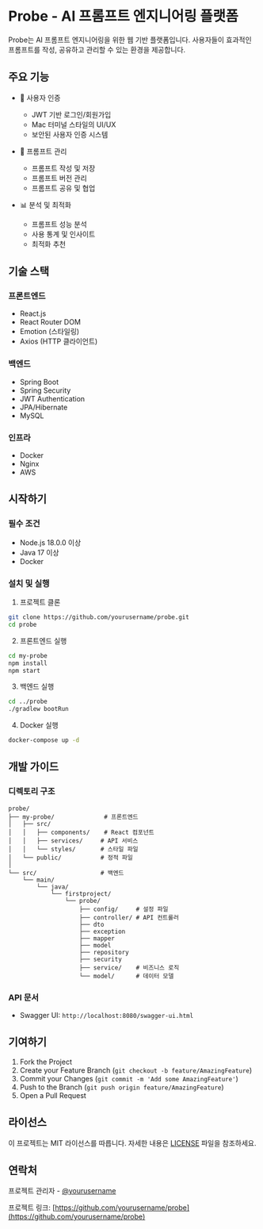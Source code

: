 # Probe - AI 프롬프트 엔지니어링 플랫폼

Probe는 AI 프롬프트 엔지니어링을 위한 웹 기반 플랫폼입니다. 사용자들이 효과적인 프롬프트를 작성, 공유하고 관리할 수 있는 환경을 제공합니다.

## 주요 기능

- 🔐 사용자 인증
  - JWT 기반 로그인/회원가입
  - Mac 터미널 스타일의 UI/UX
  - 보안된 사용자 인증 시스템

- 🤖 프롬프트 관리
  - 프롬프트 작성 및 저장
  - 프롬프트 버전 관리
  - 프롬프트 공유 및 협업

- 📊 분석 및 최적화
  - 프롬프트 성능 분석
  - 사용 통계 및 인사이트
  - 최적화 추천

## 기술 스택

### 프론트엔드
- React.js
- React Router DOM
- Emotion (스타일링)
- Axios (HTTP 클라이언트)

### 백엔드
- Spring Boot
- Spring Security
- JWT Authentication
- JPA/Hibernate
- MySQL

### 인프라
- Docker
- Nginx
- AWS

## 시작하기

### 필수 조건
- Node.js 18.0.0 이상
- Java 17 이상
- Docker

### 설치 및 실행

1. 프로젝트 클론
```bash
git clone https://github.com/yourusername/probe.git
cd probe
```

2. 프론트엔드 실행
```bash
cd my-probe
npm install
npm start
```

3. 백엔드 실행
```bash
cd ../probe
./gradlew bootRun
```

4. Docker 실행
```bash
docker-compose up -d
```

## 개발 가이드

### 디렉토리 구조
```
probe/
├── my-probe/              # 프론트엔드
│   ├── src/
│   │   ├── components/    # React 컴포넌트
│   │   ├── services/     # API 서비스
│   │   └── styles/       # 스타일 파일
│   └── public/           # 정적 파일
│
└── src/                  # 백엔드
    └── main/
        └── java/
            └── firstproject/
                └── probe/
                    ├── config/     # 설정 파일
                    ├── controller/ # API 컨트롤러
                    ├── dto       
                    ├── exception
                    ├── mapper
                    ├── model
                    ├── repository
                    ├── security
                    ├── service/    # 비즈니스 로직
                    └── model/      # 데이터 모델
```

### API 문서
- Swagger UI: `http://localhost:8080/swagger-ui.html`

## 기여하기

1. Fork the Project
2. Create your Feature Branch (`git checkout -b feature/AmazingFeature`)
3. Commit your Changes (`git commit -m 'Add some AmazingFeature'`)
4. Push to the Branch (`git push origin feature/AmazingFeature`)
5. Open a Pull Request

## 라이선스

이 프로젝트는 MIT 라이선스를 따릅니다. 자세한 내용은 [LICENSE](LICENSE) 파일을 참조하세요.

## 연락처

프로젝트 관리자 - [@yourusername](https://github.com/yourusername)

프로젝트 링크: [https://github.com/yourusername/probe](https://github.com/yourusername/probe)
